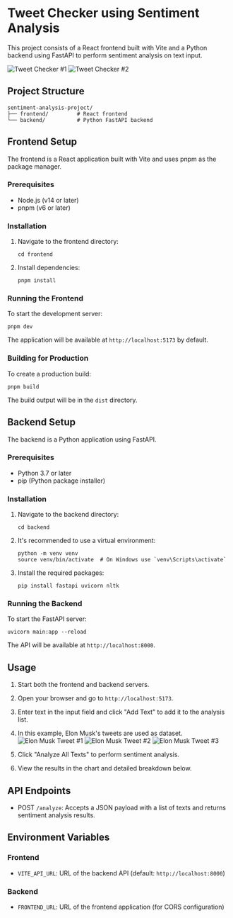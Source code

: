 # Tweet Checker using Sentiment Analysis

This project consists of a React frontend built with Vite and a Python backend using FastAPI to perform sentiment analysis on text input.



![Tweet Checker #1](https://github.com/haikali3/sentiment-analysis/blob/main/frontend/src/assets/pic-1.png)
![Tweet Checker #2](https://github.com/haikali3/sentiment-analysis/blob/main/frontend/src/assets/pic-2.png)

## Project Structure

```
sentiment-analysis-project/
├── frontend/         # React frontend
└── backend/          # Python FastAPI backend
```

## Frontend Setup

The frontend is a React application built with Vite and uses pnpm as the package manager.

### Prerequisites

- Node.js (v14 or later)
- pnpm (v6 or later)

### Installation

1. Navigate to the frontend directory:
   ```
   cd frontend
   ```

2. Install dependencies:
   ```
   pnpm install
   ```

### Running the Frontend

To start the development server:

```
pnpm dev
```

The application will be available at `http://localhost:5173` by default.

### Building for Production

To create a production build:

```
pnpm build
```

The build output will be in the `dist` directory.

## Backend Setup

The backend is a Python application using FastAPI.

### Prerequisites

- Python 3.7 or later
- pip (Python package installer)

### Installation

1. Navigate to the backend directory:
   ```
   cd backend
   ```

2. It's recommended to use a virtual environment:
   ```
   python -m venv venv
   source venv/bin/activate  # On Windows use `venv\Scripts\activate`
   ```

3. Install the required packages:
   ```
   pip install fastapi uvicorn nltk
   ```

### Running the Backend

To start the FastAPI server:

```
uvicorn main:app --reload
```

The API will be available at `http://localhost:8000`.

## Usage

1. Start both the frontend and backend servers.
2. Open your browser and go to `http://localhost:5173`.
3. Enter text in the input field and click "Add Text" to add it to the analysis list.
4. In this example, Elon Musk's tweets are used as dataset.
![Elon Musk Tweet #1](https://github.com/haikali3/sentiment-analysis/blob/main/frontend/src/assets/elon-musk-1.png)
![Elon Musk Tweet #2](https://github.com/haikali3/sentiment-analysis/blob/main/frontend/src/assets/elon-musk-2.png)
![Elon Musk Tweet #3](https://github.com/haikali3/sentiment-analysis/blob/main/frontend/src/assets/elon-musk-3.png)

5. Click "Analyze All Texts" to perform sentiment analysis.
6. View the results in the chart and detailed breakdown below.


## API Endpoints

- POST `/analyze`: Accepts a JSON payload with a list of texts and returns sentiment analysis results.

## Environment Variables

### Frontend
- `VITE_API_URL`: URL of the backend API (default: `http://localhost:8000`)

### Backend
- `FRONTEND_URL`: URL of the frontend application (for CORS configuration)
